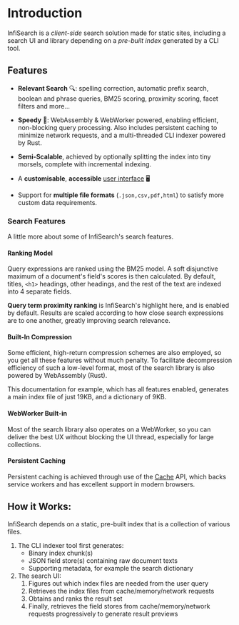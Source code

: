 # Introduction

InfiSearch is a *client-side* search solution made for static sites, including a search UI and library depending on a *pre-built index* generated by a CLI tool.

## Features

- **Relevant Search** 🔍: spelling correction, automatic prefix search, boolean and phrase queries, BM25 scoring, proximity scoring, facet filters and more...

- **Speedy** 🏇: WebAssembly & WebWorker powered, enabling efficient, non-blocking query processing. Also includes persistent caching to minimize network requests, and a multi-threaded  CLI indexer powered by Rust.

- **Semi-Scalable**, achieved by optionally splitting the index into tiny morsels, complete with incremental indexing.

- A **customisable**, **accessible** [user interface](https://infi-search.com/infisearch/search_configuration_styling.html) 🖥️

- Support for **multiple file formats** (`.json,csv,pdf,html`) to satisfy more custom data requirements.

### Search Features

A little more about some of InfiSearch's search features.

#### Ranking Model

Query expressions are ranked using the BM25 model. A soft disjunctive maximum of a document's field's scores is then calculated. By default, titles, `<h1>` headings, other headings, and the rest of the text are indexed into 4 separate fields.

**Query term proximity ranking** is InfiSearch's highlight here, and is enabled by default. Results are scaled according to how close search expressions are to one another, greatly improving search relevance.

#### Built-In Compression

Some efficient, high-return compression schemes are also employed, so you get all these features without much penalty.
To facilitate decompression efficiency of such a low-level format, most of the search library is also powered by WebAssembly (Rust).

This documentation for example, which has all features enabled, generates a main index file of just 19KB, and a dictionary of 9KB.

#### WebWorker Built-in

Most of the search library also operates on a WebWorker, so you can deliver the best UX without blocking the UI thread, especially for large collections.

#### Persistent Caching

Persistent caching is achieved through use of the [Cache](https://developer.mozilla.org/en-US/docs/Web/API/Cache) API, which backs service workers and has excellent support in modern browsers.

## How it Works:

InfiSearch depends on a static, pre-built index that is a collection of various files.

1. The CLI indexer tool first generates:
   - Binary index chunk(s)
   - JSON field store(s) containing raw document texts
   - Supporting metadata, for example the search dictionary
1. The search UI:
   1. Figures out which index files are needed from the user query
   1. Retrieves the index files from cache/memory/network requests
   1. Obtains and ranks the result set
   1. Finally, retrieves the field stores from cache/memory/network requests progressively to generate result previews
